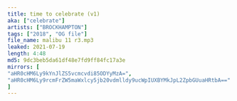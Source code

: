 ```yaml
---
title: time to celebrate (v1)
aka: ["celebrate"]
artists: ["BROCKHAMPTON"]
tags: ["2018", "OG file"]
file_name: malibu 11 r3.mp3
leaked: 2021-07-19
length: 4:48
md5: 9dc3beb5da61df48e7fd9ff84fc17a3e
mirrors: [
"aHR0cHM6Ly9kYnJlZS5vcmcvdi85ODYyMzA=",
"aHR0cHM6Ly9rcmFrZW5maWxlcy5jb20vdmlldy9ucWpIUXBYMkJpL2ZpbGUuaHRtbA=="
]
---
```

